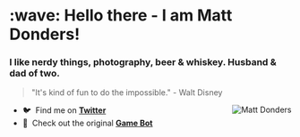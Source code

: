 <h1 align="left" id="suhailkakar-title">:wave: Hello there - I am Matt Donders!</h1>
<h3 align="left">I like nerdy things, photography, beer & whiskey. Husband & dad of two.</h3>
<blockquote>"It's kind of fun to do the impossible." - Walt Disney</blockquote>


<a href="#mattdonders-title">
  <img src="https://github-readme-stats.vercel.app/api?username=mattdonders&show_icons=true&theme=react&count_private=true&include_all_commits=true" alt="Matt Donders" align="right"/>
</a>

<!--
- :office: &nbsp;I'm currently working at **Nordstone UK**
- :seedling: &nbsp;I’m currently learning **[Solidity]**
- :writing_hand: &nbsp;I regulary write article on my **[blog]**
- :speech_balloon: &nbsp;I like to talk about **Web 3.0** and **JavaScript**
- :mailbox: &nbsp;Ask me about anything, I am happy to **help** :)
- :computer: &nbsp;Connect with me on **[LinkedIn]**
-->

- :bird: &nbsp;Find me on **[Twitter]**
- :rotating_light: &nbsp;Check out the original **[Game Bot]**

<br>


[linkedin]: https://www.linkedin.com/in/mattdonders "LinkedIn"
[twitter]: https://twitter.com/mattdonders "Twitter"
[game bot]: https://twitter.com/njdevilsgamebot


